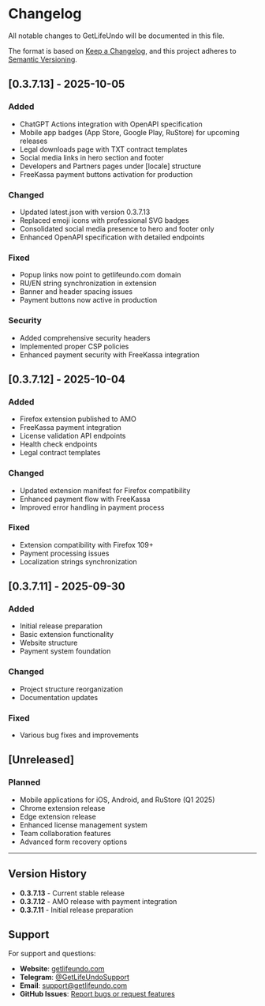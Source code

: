 # Changelog

All notable changes to GetLifeUndo will be documented in this file.

The format is based on [Keep a Changelog](https://keepachangelog.com/en/1.0.0/),
and this project adheres to [Semantic Versioning](https://semver.org/spec/v2.0.0.html).

## [0.3.7.13] - 2025-10-05

### Added
- ChatGPT Actions integration with OpenAPI specification
- Mobile app badges (App Store, Google Play, RuStore) for upcoming releases
- Legal downloads page with TXT contract templates
- Social media links in hero section and footer
- Developers and Partners pages under [locale] structure
- FreeKassa payment buttons activation for production

### Changed
- Updated latest.json with version 0.3.7.13
- Replaced emoji icons with professional SVG badges
- Consolidated social media presence to hero and footer only
- Enhanced OpenAPI specification with detailed endpoints

### Fixed
- Popup links now point to getlifeundo.com domain
- RU/EN string synchronization in extension
- Banner and header spacing issues
- Payment buttons now active in production

### Security
- Added comprehensive security headers
- Implemented proper CSP policies
- Enhanced payment security with FreeKassa integration

## [0.3.7.12] - 2025-10-04

### Added
- Firefox extension published to AMO
- FreeKassa payment integration
- License validation API endpoints
- Health check endpoints
- Legal contract templates

### Changed
- Updated extension manifest for Firefox compatibility
- Enhanced payment flow with FreeKassa
- Improved error handling in payment process

### Fixed
- Extension compatibility with Firefox 109+
- Payment processing issues
- Localization strings synchronization

## [0.3.7.11] - 2025-09-30

### Added
- Initial release preparation
- Basic extension functionality
- Website structure
- Payment system foundation

### Changed
- Project structure reorganization
- Documentation updates

### Fixed
- Various bug fixes and improvements

## [Unreleased]

### Planned
- Mobile applications for iOS, Android, and RuStore (Q1 2025)
- Chrome extension release
- Edge extension release
- Enhanced license management system
- Team collaboration features
- Advanced form recovery options

---

## Version History

- **0.3.7.13** - Current stable release
- **0.3.7.12** - AMO release with payment integration
- **0.3.7.11** - Initial release preparation

## Support

For support and questions:
- **Website**: [getlifeundo.com](https://getlifeundo.com)
- **Telegram**: [@GetLifeUndoSupport](https://t.me/GetLifeUndoSupport)
- **Email**: support@getlifeundo.com
- **GitHub Issues**: [Report bugs or request features](https://github.com/LifeUndo/LifeUndo/issues)